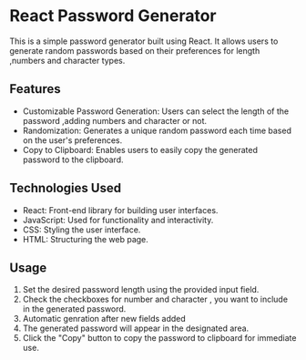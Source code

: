 React Password Generator
========================

This is a simple password generator built using React. It allows users to generate random passwords based on their preferences for length ,numbers and character types.

Features
--------

-   Customizable Password Generation: Users can select the length of the password ,adding numbers and character or not.
-   Randomization: Generates a unique random password each time based on the user's preferences.
-   Copy to Clipboard: Enables users to easily copy the generated password to the clipboard.

Technologies Used
-----------------

-   React: Front-end library for building user interfaces.
-   JavaScript: Used for functionality and interactivity.
-   CSS: Styling the user interface.
-   HTML: Structuring the web page.

Usage
-----

1.  Set the desired password length using the provided input field.
2.  Check the checkboxes for number and character , you want to include in the generated password.
3.  Automatic genration after new fields added
4.  The generated password will appear in the designated area.
5.  Click the "Copy" button to copy the password to clipboard for immediate use.
